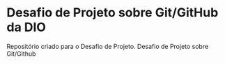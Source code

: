# Desafio de Projeto sobre Git/GitHub da DIO
Repositório criado para o Desafio de Projeto.
Desafio de Projeto sobre Git/Github
